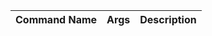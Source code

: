 <script>
        $.getJSON("stored/personal.json", function (data) {
            data.content.forEach(f => {
                let tblRow = `
                <tr>
                    <td>${f.name}</td>
                    ${f.args ? `<td>[${f.args}]</td>` : `<td></td>` }
                    <td>${f.description}</td>
                   
                </tr>`;
                $(tblRow).appendTo("#personal");
            });
        });
    </script>

<table>
    <thead>
     <th>Command Name</th>
       <th>Args</th>
       <th>Description</th>
      </thead>
    <tbody id="personal">
 </tbody>
 </table>
